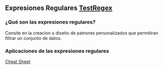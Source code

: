 ## Expresiones Regulares [TestRegex](https://rubular.com/)

### ¿Qué son las expresiones regulares?
Consite en la creacion o diseño de patrones personalizados que permitiran filtrar un conjunto de datos.

### Aplicaciones de las expresiones regulares
[Cheat Sheet](https://cheatography.com/davechild/cheat-sheets/regular-expressions/)
